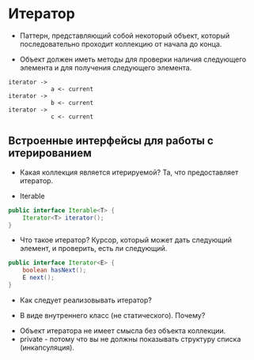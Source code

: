 # Итератор

* Паттерн, представляющий собой некоторый объект, который последовательно проходит коллекцию от начала до конца.

* Объект должен иметь методы для проверки наличия следующего элемента и для получения следующего элемента.


```
iterator ->
            a <- current
iterator -> 
            b <- current
iterator ->  
            c <- current
```

## Встроенные интерфейсы для работы с итерированием

* Какая коллекция является итерируемой? Та, что предоставляет итератор.

* Iterable<T>

```JAVA
public interface Iterable<T> {
	Iterator<T> iterator();
}
```

* Что такое итератор? Курсор, который может дать следующий элемент, и проверить, есть ли следующий.

```JAVA
public interface Iterator<E> {
	boolean hasNext();
	E next();
}
```

* Как следует реализовывать итератор?

* В виде внутреннего класс (не статического). Почему?

- Объект итератора не имеет смысла без объекта коллекции.
- private - потому что вы не должны показывать структуру списка (инкапсуляция).
